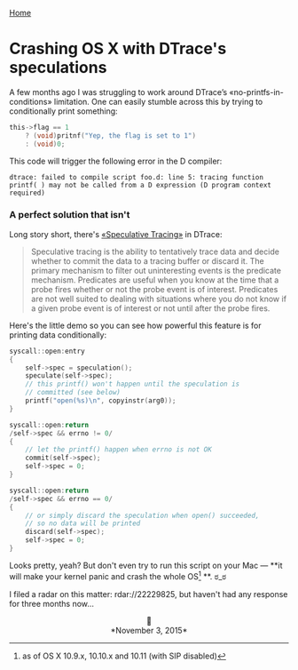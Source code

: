 [Home](/index.html)

# Crashing OS X with DTrace's speculations

A few months ago I was struggling to work around DTrace’s «no-printfs-in-conditions» limitation. One can easily stumble across this by trying to conditionally print something:

```c
this->flag == 1
    ? (void)pritnf("Yep, the flag is set to 1")
    : (void)0;
```

This code will trigger the following error in the D compiler:

```
dtrace: failed to compile script foo.d: line 5: tracing function printf( ) may not be called from a D expression (D program context required)
```

### A perfect solution that isn't

Long story short, there's [«Speculative Tracing»](https://docs.oracle.com/cd/E18752_01/html/819-5488/gbxxu.html) in DTrace:

> Speculative tracing is the ability to tentatively trace data and decide whether to commit the data to a tracing buffer or discard it. The primary mechanism to filter out uninteresting events is the predicate mechanism. Predicates are useful when you know at the time that a probe fires whether or not the probe event is of interest. Predicates are not well suited to dealing with situations where you do not know if a given probe event is of interest or not until after the probe fires.

Here's the little demo so you can see how powerful this feature is for printing data conditionally:

```c
syscall::open:entry
{
	self->spec = speculation();
	speculate(self->spec);
    // this printf() won't happen until the speculation is
    // committed (see below)
	printf("open(%s)\n", copyinstr(arg0));
}

syscall::open:return
/self->spec && errno != 0/
{
    // let the printf() happen when errno is not OK
	commit(self->spec);
	self->spec = 0;
}

syscall::open:return
/self->spec && errno == 0/
{
    // or simply discard the speculation when open() succeeded,
    // so no data will be printed
	discard(self->spec);
	self->spec = 0;
}
```

Looks pretty, yeah? But don't even try to run this script on your Mac — **it will make your kernel panic and crash the whole OS[^1] **. ಠ_ಠ

I filed a radar on this matter: rdar://22229825, but haven't had any response for three months now…


<center>🎃</center>  
<center>*November 3, 2015*</center>

[^1]: as of OS X 10.9.x, 10.10.x and 10.11 (with SIP disabled)
